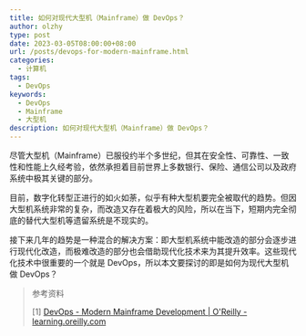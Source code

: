 ```yaml
---
title: 如何对现代大型机（Mainframe）做 DevOps？
author: olzhy
type: post
date: 2023-03-05T08:00:00+08:00
url: /posts/devops-for-modern-mainframe.html
categories:
  - 计算机
tags:
  - DevOps
keywords:
  - DevOps
  - Mainframe
  - 大型机
description: 如何对现代大型机（Mainframe）做 DevOps？
---
```


尽管大型机（Mainframe）已服役约半个多世纪，但其在安全性、可靠性、一致性和性能上久经考验，依然承担着目前世界上多数银行、保险、通信公司以及政府系统中极其关键的部分。

目前，数字化转型正进行的如火如荼，似乎有种大型机要完全被取代的趋势。但因大型机系统非常的复杂，而改造又存在着极大的风险，所以在当下，短期内完全彻底的替代大型机等遗留系统是不现实的。

接下来几年的趋势是一种混合的解决方案：即大型机系统中能改造的部分会逐步进行现代化改造，而极难改造的部分也会借助现代化技术来为其提升效率。这些现代化技术中很重要的一个就是 DevOps，所以本文要探讨的即是如何为现代大型机做 DevOps？

> 参考资料
>
> [1] [DevOps - Modern Mainframe Development | O'Reilly - learning.oreilly.com](https://learning.oreilly.com/library/view/modern-mainframe-development/9781098107017/ch09.html)
